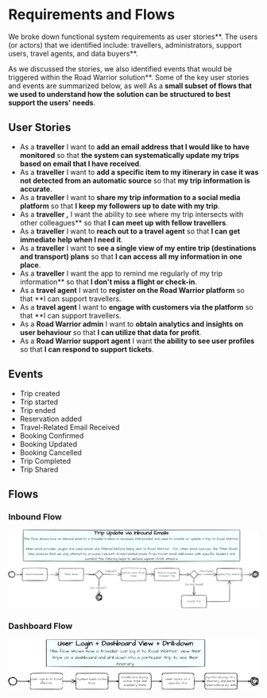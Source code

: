 # Requirements and Flows 
We broke down functional system requirements as user stories**. The users (or actors) that we identified include: travellers, administrators, support users, travel agents, and data buyers**.

As we discussed the stories, we also identified events that would be triggered within the Road Warrior solution**. Some of the key user stories and events are summarized below, as well As a **small subset of flows that we used to understand how the solution can be structured to best support the users' needs**. 
 
 ## User Stories

 * As a **traveller** I want to **add an email address that I would like to have monitored** so that **the system can systematically update my trips based on email that I have received**.
* As a **traveller** I want to **add a specific item to my itinerary in case it was not detected from an automatic source** so that **my trip information is accurate**.
* As a **traveller** I want to **share my trip information to a social media platform** so that **I keep my followers up to date with my trip**.
* As a **traveller ,** I want the ability to see where my trip intersects with other colleagues** so that **I can meet up with fellow travellers**.
* As a **traveller** I want to **reach out to a travel agent** so that **I can get immediate help when I need it**.
* As a **traveller** I want to **see a single view of my entire trip (destinations and transport) plans** so that **I can access all my information in one place**.
* As a **traveller** I want the app to remind me regularly of my trip information** so that **I don't miss a flight or check-in**.
* As a **travel agent** I want to **register on the Road Warrior platform** so that **I can support travellers.
* As a **travel agent** I want to **engage with customers via the platform** so that **I can support travellers.
* As a **Road Warrior admin** I want to **obtain analytics and insights on user behaviour** so that **I can utilize that data for profit**.
* As a **Road Warrior support agent** I want **the ability to see user profiles** so that **I can respond to support tickets**.

## Events 

* Trip created 
* Trip started 
* Trip ended 
* Reservation added 
* Travel-Related Email Received 
* Booking Confirmed 
* Booking Updated 
* Booking Cancelled 
* Trip Completed 
* Trip Shared 

## Flows

### Inbound Flow
 ![Inbound Flow](<diagrams/Inbound Flow.drawio.png> "Inbound Flow")

### Dashboard Flow
 ![Dashboard Flow](<diagrams/Dashboard Flow.drawio.png> "Dashboard Flow")
